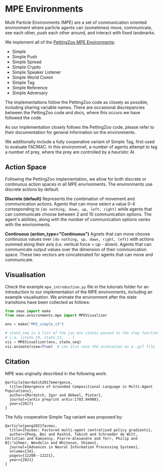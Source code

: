 # MPE Environments

Multi Particle Environments (MPE) are a set of communication oriented environment where particle agents can (sometimes) move, communicate, see each other, push each other around, and interact with fixed landmarks.

We implement all of the [PettingZoo MPE Environments](https://pettingzoo.farama.org/environments/mpe/):
* Simple
* Simple Push
* Simple Spread
* Simple Crypto
* Simple Speaker Listener
* Simple World Comm
* Simple Tag
* Simple Reference
* Simple Adversary

The implementations follow the PettingZoo code as closely as possible, including sharing variable names. There are occasional discrepancies between the PettingZoo code and docs, where this occurs we have followed the code. 

As our implementation closely follows the PettingZoo code, please refer to their documentation for general information on the environments.

We additionally include a fully cooperative variant of Simple Tag, first used to evaluate FACMAC. In this environmnet, a number of agents attempt to tag a number of prey, where the prey are controlled by a heuristic AI.

## Action Space
Following the PettingZoo implementation, we allow for both discrete or continuous action spaces in all MPE envrionments. The environments use discrete actions by default.

**Discrete (default)**
Represents the combination of movement and communication actions. Agents that can move select a value 0-4 corresponding to `[do nothing, down, up, left, right]` while agents that can communicate choose between 2 and 10 communication options. The agent's abilities, along with the number of communication options varies with the envrionments.

**Continuous (action_type="Continuous")**
Agnets that can move choose continuous values over `[do nothing, up, down, right, left]` with actions summed along their axis (i.e. vertical force = up - down). Agents that can communicate output values over the dimension of their communcation space. These two vectors are concatenated for agents that can move and communicate.


## Visualisation
Check the example `mpe_introduction.py` file in the tutorials folder for an introduction to our implementation of the MPE environments, including an example visualisation. We animate the environment after the state transitions have been collected as follows:

```python
from smax import make
from smax.environments.mpe import MPEVisualizer

env = make("MPE_simple_v3")

# state_seq is a list of the jax env states passed to the step function
# i.e. [state_t0, state_t1, ...]
viz = MPEVisualizer(env, state_seq)
viz.animate(view=True)  # can also save the animiation as a .gif file
```

## Citation
MPE was orginally described in the following work:
```
@article{mordatch2017emergence,
  title={Emergence of Grounded Compositional Language in Multi-Agent Populations},
  author={Mordatch, Igor and Abbeel, Pieter},
  journal={arXiv preprint arXiv:1703.04908},
  year={2017}
}
```
The fully cooperative Simple Tag variant was proposed by:
```
@article{peng2021facmac,
  title={Facmac: Factored multi-agent centralised policy gradients},
  author={Peng, Bei and Rashid, Tabish and Schroeder de Witt, Christian and Kamienny, Pierre-Alexandre and Torr, Philip and B{\"o}hmer, Wendelin and Whiteson, Shimon},
  journal={Advances in Neural Information Processing Systems},
  volume={34},
  pages={12208--12221},
  year={2021}
}
```

